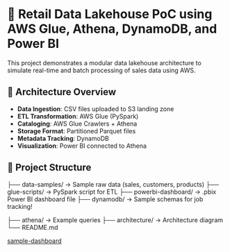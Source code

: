 # 🏬 Retail Data Lakehouse PoC using AWS Glue, Athena, DynamoDB, and Power BI

This project demonstrates a modular data lakehouse architecture to simulate real-time and batch processing of sales data using AWS.

## 📌 Architecture Overview

- **Data Ingestion**: CSV files uploaded to S3 landing zone
- **ETL Transformation**: AWS Glue (PySpark)
- **Cataloging**: AWS Glue Crawlers + Athena
- **Storage Format**: Partitioned Parquet files
- **Metadata Tracking**: DynamoDB
- **Visualization**: Power BI connected to Athena

## 📂 Project Structure

├── data-samples/ → Sample raw data (sales, customers, products)
├── glue-scripts/ → PySpark script for ETL
├── powerbi-dashboard/ → .pbix Power BI dashboard file
├── dynamodb/ → Sample schemas for job tracking!

├── athena/ → Example queries
├── architecture/ → Architecture diagram
└── README.md

[sample-dashboard](powerbi-dashboard/sample-dashboard.jpeg)
